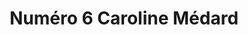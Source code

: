 ---
title: "Numéro 6 Caroline Médard"
url: /la-ferte-bernard/numero-6-caroline-medard/
shop: Friseur
---